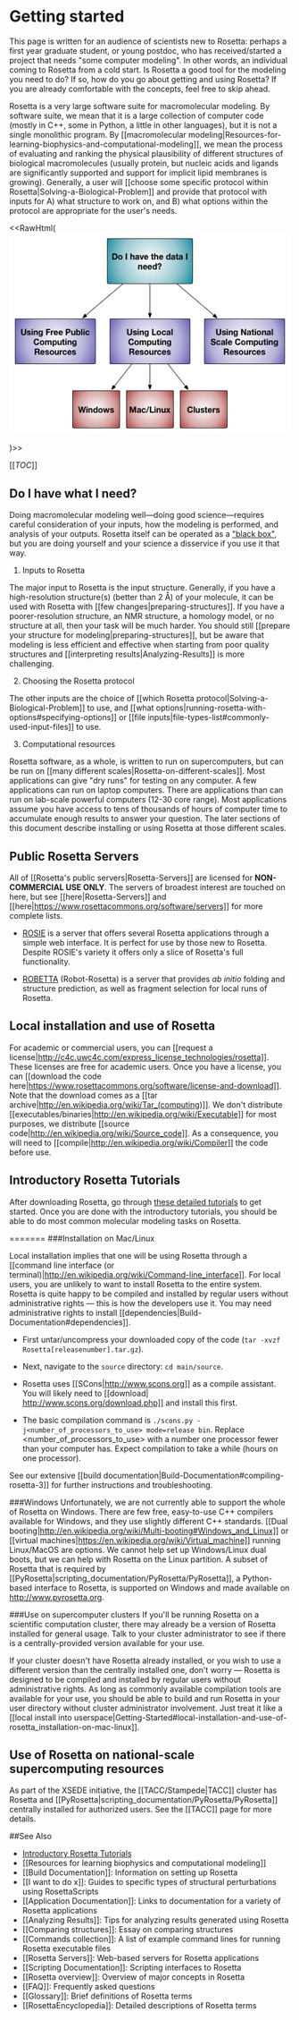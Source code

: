 Getting started
===========

This page is written for an audience of scientists new to Rosetta: perhaps a first year graduate student, or young postdoc, who has received/started a project that needs "some computer modeling". 
In other words, an individual coming to Rosetta from a cold start.
Is Rosetta a good tool for the modeling you need to do? If so, how do you go about getting and using Rosetta?
If you are already comfortable with the concepts, feel free to skip ahead.

Rosetta is a very large software suite for macromolecular modeling. 
By software suite, we mean that it is a large collection of computer code (mostly in C++, some in Python, a little in other languages), but it is not a single monolithic program.
By [[macromolecular modeling|Resources-for-learning-biophysics-and-computational-modeling]], we mean the process of evaluating and ranking the physical plausibility of different structures of biological macromolecules (usually protein, but nucleic acids and ligands are significantly supported and support for implicit lipid membranes is growing). 
Generally, a user will [[choose some specific protocol within Rosetta|Solving-a-Biological-Problem]] and provide that protocol with inputs for A) what structure to work on, and B) what options within the protocol are appropriate for the user's needs.


<<RawHtml(
<img src="../images/coldStart.png" usemap="#GraffleExport" alt="missing image">

<map name="GraffleExport">
	<area shape="rect" coords="330,305,421,376" href="Getting-Started#local-installation-and-use-of-rosetta_use-on-supercomputer-clusters">
	<area shape="rect" coords="226,305,317,376" href="Getting-Started#local-installation-and-use-of-rosetta_installation-on-mac-linux">
	<area shape="rect" coords="122,305,213,376" href="Getting-Started#local-installation-and-use-of-rosetta_windows">
	<area shape="rect" coords="377,166,532,253" href="Getting-Started#use-of-rosetta-on-national-scale-supercomputing-resources">
	<area shape="rect" coords="11,166,166,253" href="Getting-Started#public-rosetta-servers">
	<area shape="rect" coords="194,166,349,253" href="Getting-Started#local-installation-and-use-of-rosetta">	
	<area shape="rect" coords="189,11,354,97" href="Getting-Started#do-i-have-what-i-need">
</map>
)>>

[[_TOC_]]

Do I have what I need?
-----------------
Doing macromolecular modeling well—doing good science—requires careful consideration of your inputs, how the modeling is performed, and analysis of your outputs.
Rosetta itself can be operated as a ["black box"](https://en.wikipedia.org/wiki/Black_box), but you are doing yourself and your science a disservice if you use it that way.

1) Inputs to Rosetta

The major input to Rosetta is the input structure.
Generally, if you have a high-resolution structure(s) (better than 2 Å) of your molecule, it can be used with Rosetta with [[few changes|preparing-structures]].
If you have a poorer-resolution structure, an NMR structure, a homology model, or no structure at all, then your task will be much harder.
You should still [[prepare your structure for modeling|preparing-structures]], but be aware that modeling is less efficient and effective when starting from poor quality structures and [[interpreting results|Analyzing-Results]] is more challenging.

2) Choosing the Rosetta protocol

The other inputs are the choice of [[which Rosetta protocol|Solving-a-Biological-Problem]] to use, and [[what options|running-rosetta-with-options#specifying-options]] or [[file inputs|file-types-list#commonly-used-input-files]] to use.

3) Computational resources

Rosetta software, as a whole, is written to run on supercomputers, but can be run on [[many different scales|Rosetta-on-different-scales]].
Most applications can give "dry runs" for testing on any computer.
A few applications can run on laptop computers.
There are applications than can run on lab-scale powerful computers (12-30 core range).
Most applications assume you have access to tens of thousands of hours of computer time to accumulate enough results to answer your question.
The later sections of this document describe installing or using Rosetta at those different scales.

Public Rosetta Servers
-----------------------------

All of [[Rosetta's public servers|Rosetta-Servers]] are licensed for **NON-COMMERCIAL USE ONLY**.  The servers of broadest interest are touched on here, but see [[here|Rosetta-Servers]] and [[here|https://www.rosettacommons.org/software/servers]] for more complete lists.

* [ROSIE](http://rosie.rosettacommons.org/) is a server that offers several Rosetta applications through a simple web interface.
It is perfect for use by those new to Rosetta.
Despite ROSIE's variety it offers only a slice of Rosetta's full functionality.

* [ROBETTA](http://robetta.bakerlab.org/) (Robot-Rosetta) is a server that provides _ab initio_ folding and structure prediction, as well as fragment selection for local runs of Rosetta.

Local installation and use of Rosetta
--------------------------------------

For academic or commercial users, you can [[request a license|http://c4c.uwc4c.com/express_license_technologies/rosetta]].
These licenses are free for academic users.
Once you have a license, you can [[download the code here|https://www.rosettacommons.org/software/license-and-download]].
Note that the download comes as a [[tar archive|http://en.wikipedia.org/wiki/Tar_(computing)]].
We don't distribute [[executables/binaries|http://en.wikipedia.org/wiki/Executable]] for most purposes, we distribute [[source code|http://en.wikipedia.org/wiki/Source_code]].
As a consequence, you will need to [[compile|http://en.wikipedia.org/wiki/Compiler]] the code before use.

Introductory Rosetta Tutorials
------------------------------
After downloading Rosetta, go through [these detailed tutorials](https://www.rosettacommons.org/demos/latest/Home#tutorials) to get started. Once you are done with the introductory tutorials, you should be able to do most common molecular modeling tasks on Rosetta.

=======
###Installation on Mac/Linux

Local installation implies that one will be using Rosetta through a [[command line interface (or terminal)|http://en.wikipedia.org/wiki/Command-line_interface]].
For local users, you are unlikely to want to install Rosetta to the entire system. 
Rosetta is quite happy to be compiled and installed by regular users without administrative rights — this is how the developers use it.
You may need administrative rights to install [[dependencies|Build-Documentation#dependencies]].

* First untar/uncompress your downloaded copy of the code (`tar -xvzf Rosetta[releasenumber].tar.gz`).

* Next, navigate to the `source` directory: `cd main/source`.

* Rosetta uses [[SCons|http://www.scons.org]] as a compile assistant. You will likely need to [[download| http://www.scons.org/download.php]] and install this first. 

* The basic compilation command is `./scons.py -j<number_of_processors_to_use> mode=release bin`.
Replace <number_of_processors_to_use> with a number one processor fewer than your computer has.
Expect compilation to take a while (hours on one processor).

See our extensive [[build documentation|Build-Documentation#compiling-rosetta-3]] for further instructions and troubleshooting.

###Windows
Unfortunately, we are not currently able to support the whole of Rosetta on Windows.
There are few free, easy-to-use C++ compilers available for Windows, and they use slightly different C++ standards.
[[Dual booting|http://en.wikipedia.org/wiki/Multi-booting#Windows_and_Linux]] or [[virtual machines|https://en.wikipedia.org/wiki/Virtual_machine]] running Linux/MacOS are options.
We cannot help set up Windows/Linux dual boots, but we can help with Rosetta on the Linux partition.
A subset of Rosetta that is required by
[[PyRosetta|scripting_documentation/PyRosetta/PyRosetta]], a Python-based interface to Rosetta, is supported on Windows and made available on http://www.pyrosetta.org.

###Use on supercomputer clusters
If you'll be running Rosetta on a scientific computation cluster, there may already be a version of Rosetta installed for general usage.
Talk to your cluster administrator to see if there is a centrally-provided version available for your use.

If your cluster doesn't have Rosetta already installed, or you wish to use a different version than the centrally installed one, don't worry — Rosetta is designed to be compiled and installed by regular users without administrative rights. 
As long as commonly available compilation tools are available for your use, you should be able to build and run Rosetta in your user directory without cluster administrator involvement. 
Just treat it like a [[local install into userspace|Getting-Started#local-installation-and-use-of-rosetta_installation-on-mac-linux]].


Use of Rosetta on national-scale supercomputing resources
---------------------------------------------------------

As part of the XSEDE initiative, the [[TACC/Stampede|TACC]] cluster has Rosetta and [[PyRosetta|scripting_documentation/PyRosetta/PyRosetta]] centrally installed for authorized users. 
See the [[TACC]] page for more details.


##See Also

* [Introductory Rosetta Tutorials](https://www.rosettacommons.org/demos/latest/Home#tutorials)
* [[Resources for learning biophysics and computational modeling]]
* [[Build Documentation]]: Information on setting up Rosetta
* [[I want to do x]]: Guides to specific types of structural perturbations using RosettaScripts
* [[Application Documentation]]: Links to documentation for a variety of Rosetta applications
* [[Analyzing Results]]: Tips for analyzing results generated using Rosetta
* [[Comparing structures]]: Essay on comparing structures
* [[Commands collection]]: A list of example command lines for running Rosetta executable files
* [[Rosetta Servers]]: Web-based servers for Rosetta applications
* [[Scripting Documentation]]: Scripting interfaces to Rosetta
* [[Rosetta overview]]: Overview of major concepts in Rosetta
* [[FAQ]]: Frequently asked questions
* [[Glossary]]: Brief definitions of Rosetta terms
* [[RosettaEncyclopedia]]: Detailed descriptions of Rosetta terms